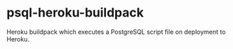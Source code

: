 # psql-heroku-buildpack
Heroku buildpack which executes a PostgreSQL script file on deployment to Heroku.
